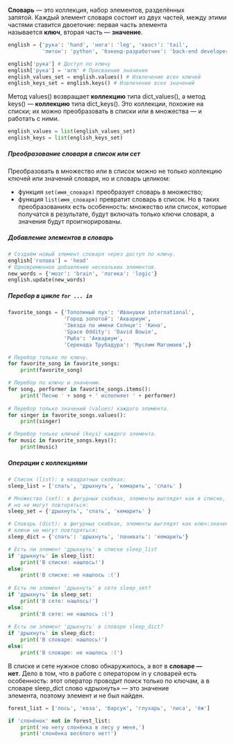**Словарь** — это коллекция, набор элементов, разделённых запятой. Каждый элемент словаря состоит из двух частей, между этими частями ставится двоеточие: первая часть элемента называется **ключ**, вторая часть — **значение**.
```python
english = {'рука': 'hand', 'нога': 'leg', 'хвост': 'tail',
		   'питон': 'python', 'бэкенд-разработчик': 'back-end developer'}

english['рука'] # Доступ по ключу
english['рука'] = 'arm' # Присвоение значения
english_values_set = english.values() # Извлечение всех ключей
english_keys_set = english.keys() # Извлечение всех значений
```
Метод values() возвращает **коллекцию** типа dict_values(), а метод keys() — **коллекцию** типа dict_keys(). Это коллекции, похожие на списки; их можно преобразовать в списки или в множества — и работать с ними.
```python
english_values = list(english_values_set)
english_keys = list(english_keys_set)
```
##### Преобразование словаря в список или сет
Преобразовать в множество или в список можно не только коллекцию ключей или значений словаря, но и словарь целиком:
- функция `set(имя_словаря)` преобразует словарь в множество;
- функция `list(имя_словаря)` превратит словарь в список. Но в таких преобразованиях есть особенность: множество или список, которые получатся в результате, будут включать только ключи словаря, а значения будут проигнорированы.
##### Добавление элементов в словарь
```python
# Создаём новый элемент словаря через доступ по ключу.
english['голова'] = 'head'
# Одновременное добавление нескольких элементов.
new_words = {'мозг': 'brain', 'логика': 'logic'} 
english.update(new_words)
```
##### Перебор в цикле `for ... in`
```python
favorite_songs = {'Тополиный пух': 'Иванушки international',
				  'Город золотой': 'Аквариум',
				  'Звезда по имени Солнце': 'Кино',
				  'Space Oddity': 'David Bowie',
				  'Рыба': 'Аквариум',
				  'Серенада Трубадура': 'Муслим Магомаев',} 

# Перебор только по ключу. 
for favorite_song in favorite_songs:     
	print(favorite_song) 

# Перебор по ключу и значению.
for song, performer in favorite_songs.items():
	print('Песню ' + song + ' исполняет ' + performer)
	
# Перебор только значений (values) каждого элемента.
for singer in favorite_songs.values():
	print(singer)

# Перебор только ключей (keys) каждого элемента.
for music in favorite_songs.keys():
	print(music)
```
##### Операции с коллекциями
```python
# Список (list): в квадратных скобках:
sleep_list = ['спать', 'дрыхнуть', 'кемарить', 'спать' ]

# Множество (set): в фигурных скобках, элементы выглядят как в списке,
# но не могут повторяться:
sleep_set = {'дрыхнуть', 'спать', 'кемарить' }

# Словарь (dict): в фигурных скобках, элементы выглядят как ключ:значение;
# ключи не могут повторяться:
sleep_dict = {'спать': 'дрыхнуть', 'почивать': 'кемарить'}

# Есть ли элемент 'дрыхнуть' в списке sleep_list
if 'дрыхнуть' in sleep_list:     
	print('В списке: нашлось!')
else:
	print('В списке: не нашлось :(')
	
# Есть ли элемент 'дрыхнуть' в сете sleep_set?
if 'дрыхнуть' in sleep_set:
	print('В сете: нашлось!')
else:
	print('В сете: не нашлось :(')
	
# Есть ли элемент 'дрыхнуть' в словаре sleep_dict?
if 'дрыхнуть' in sleep_dict:
	print('В словаре: нашлось!')
else:
	print('В словаре: не нашлось :(')
```

В списке и сете нужное слово обнаружилось, а вот в **словаре — нет**. Дело в том, что в работе с оператором in у словарей есть особенность: этот оператор проводит поиск только по ключам, а в словаре sleep_dict слово «дрыхнуть» — это значение элемента, поэтому элемент и не был найден.
```python
forest_list = ['лось', 'коза', 'барсук', 'глухарь', 'лиса', 'ёж']

if 'слонёнок' not in forest_list:
	print('но нету слонёнка в лесу у меня,')
	print('слонёнка весёлого нет!')
```
